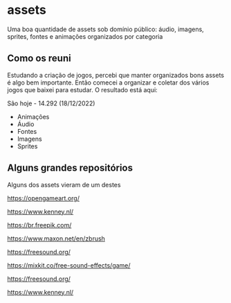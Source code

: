 # assets

Uma boa quantidade de assets sob domínio público: áudio, imagens, sprites, fontes e animações organizados por categoria

## Como os reuni

Estudando a criação de jogos, percebi que manter organizados bons assets é algo bem importante. Então comecei a organizar e coletar dos vários jogos que baixei para estudar. O resultado está aqui:

São hoje - 14.292 (18/12/2022)

- Animações
- Áudio
- Fontes
- Imagens
- Sprites

## Alguns grandes repositórios

Alguns dos assets vieram de um destes

https://opengameart.org/

https://www.kenney.nl/

https://br.freepik.com/

https://www.maxon.net/en/zbrush

https://freesound.org/

https://mixkit.co/free-sound-effects/game/

https://freesound.org/

https://www.kenney.nl/
